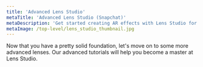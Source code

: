 ```yaml
---
title: 'Advanced Lens Studio'
metaTitle: 'Advanced Lens Studio (Snapchat)'
metaDescription: 'Get started creating AR effects with Lens Studio for Snapchat'
metaImage: /top-level/lens_studio_thumbnail.jpg
---
```


Now that you have a pretty solid foundation, let's move on to some more advanced lenses. Our advanced tutorials will help you become a master at Lens Studio.
